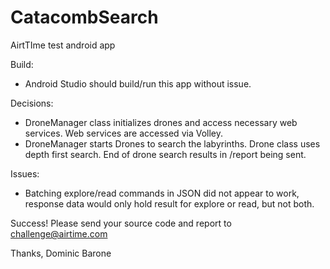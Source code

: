 # CatacombSearch

AirtTIme test android app

Build:
- Android Studio should build/run this app without issue. 

Decisions:
- DroneManager class initializes drones and access necessary web services. Web services are accessed via Volley. 
- DroneManager starts Drones to search the labyrinths. Drone class uses depth first search. End of drone search results in /report being sent.

Issues:
- Batching explore/read commands in JSON did not appear to work, response data would only hold result for explore or read, but not both.

Success!  Please send your source code and report to challenge@airtime.com

Thanks,
Dominic Barone
